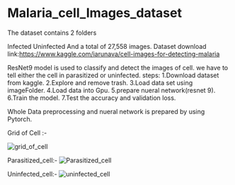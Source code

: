 # Malaria_cell_Images_dataset
The dataset contains 2 folders

Infected
Uninfected
And a total of 27,558 images.
Dataset download link:https://www.kaggle.com/iarunava/cell-images-for-detecting-malaria

ResNet9 model is used to classify and detect the images of cell.
we have to tell either the cell in parasitized or uninfected.
steps:
1.Download dataset from kaggle.
2.Explore and remove trash.
3.Load data set using imageFolder.
4.Load data into Gpu.
5.prepare nueral network(resnet 9).
6.Train the model.
7.Test the accuracy and validation loss.

Whole Data preprocessing and nueral network is prepared by using Pytorch.

Grid of Cell :-

![grid_of_cell](https://user-images.githubusercontent.com/54842624/104820328-135b8d00-585a-11eb-8687-ad91b735de7d.png)




Parasitized_cell:-
![Parasitized_cell](https://user-images.githubusercontent.com/54842624/104820359-46058580-585a-11eb-9475-d1035180da59.png)






Uninfected_cell:-
![uninfected_cell](https://user-images.githubusercontent.com/54842624/104820376-5158b100-585a-11eb-81a6-8b2498b172d8.png)
